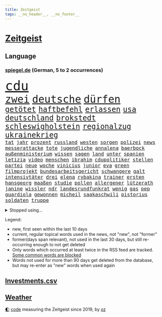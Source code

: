 ```yaml
---
title: Zeitgeist
tags: __no_header__, __no_footer__
---
```


# [Zeitgeist](https://oliz.io/zeitgeist/)

## Language

<h3><a href="https://www.spiegel.de" target="_blank">spiegel.de</a> (German, 5 to 2 occurrences)</h3>
<p style="font-family:monospace">
<span style="font-size:32pt"><a href="news_links.html#cdu" class="current">cdu</a></span>
<br>
<span style="font-size:25pt"><a href="news_links.html#zwei" class="current">zwei</a></span>
<span style="font-size:25pt"><a href="news_links.html#deutsche" class="current">deutsche</a></span>
<span style="font-size:25pt"><a href="news_links.html#dürfen" class="current">dürfen</a></span>
<br>
<span style="font-size:18pt"><a href="news_links.html#getötet" class="current">getötet</a></span>
<span style="font-size:18pt"><a href="news_links.html#haftbefehl" class="current">haftbefehl</a></span>
<span style="font-size:18pt"><a href="news_links.html#erlassen" class="current">erlassen</a></span>
<span style="font-size:18pt"><a href="news_links.html#usa" class="current">usa</a></span>
<span style="font-size:18pt"><a href="news_links.html#deutschland" class="current">deutschland</a></span>
<span style="font-size:18pt"><a href="news_links.html#brokstedt" class="new">brokstedt</a></span>
<span style="font-size:18pt"><a href="news_links.html#schleswigholstein" class="current">schleswigholstein</a></span>
<span style="font-size:18pt"><a href="news_links.html#regionalzug" class="current">regionalzug</a></span>
<span style="font-size:18pt"><a href="news_links.html#ukrainekrieg" class="current">ukrainekrieg</a></span>
<br>
<span style="font-size:12pt"><a href="news_links.html#tat" class="current">tat</a></span>
<span style="font-size:12pt"><a href="news_links.html#jahr" class="current">jahr</a></span>
<span style="font-size:12pt"><a href="news_links.html#prozent" class="current">prozent</a></span>
<span style="font-size:12pt"><a href="news_links.html#russland" class="current">russland</a></span>
<span style="font-size:12pt"><a href="news_links.html#westen" class="current">westen</a></span>
<span style="font-size:12pt"><a href="news_links.html#sorgen" class="current">sorgen</a></span>
<span style="font-size:12pt"><a href="news_links.html#polizei" class="current">polizei</a></span>
<span style="font-size:12pt"><a href="news_links.html#news" class="current">news</a></span>
<span style="font-size:12pt"><a href="news_links.html#messerattacke" class="current">messerattacke</a></span>
<span style="font-size:12pt"><a href="news_links.html#tote" class="current">tote</a></span>
<span style="font-size:12pt"><a href="news_links.html#jugendliche" class="current">jugendliche</a></span>
<span style="font-size:12pt"><a href="news_links.html#annalena" class="current">annalena</a></span>
<span style="font-size:12pt"><a href="news_links.html#baerbock" class="current">baerbock</a></span>
<span style="font-size:12pt"><a href="news_links.html#außenministerium" class="current">außenministerium</a></span>
<span style="font-size:12pt"><a href="news_links.html#wissen" class="current">wissen</a></span>
<span style="font-size:12pt"><a href="news_links.html#sagen" class="current">sagen</a></span>
<span style="font-size:12pt"><a href="news_links.html#land" class="current">land</a></span>
<span style="font-size:12pt"><a href="news_links.html#unter" class="current">unter</a></span>
<span style="font-size:12pt"><a href="news_links.html#spanien" class="current">spanien</a></span>
<span style="font-size:12pt"><a href="news_links.html#letizia" class="new">letizia</a></span>
<span style="font-size:12pt"><a href="news_links.html#video" class="current">video</a></span>
<span style="font-size:12pt"><a href="news_links.html#menschen" class="current">menschen</a></span>
<span style="font-size:12pt"><a href="news_links.html#ibrahim" class="new">ibrahim</a></span>
<span style="font-size:12pt"><a href="news_links.html#cdupolitiker" class="current">cdupolitiker</a></span>
<span style="font-size:12pt"><a href="news_links.html#stellen" class="current">stellen</a></span>
<span style="font-size:12pt"><a href="news_links.html#partei" class="current">partei</a></span>
<span style="font-size:12pt"><a href="news_links.html#neue" class="current">neue</a></span>
<span style="font-size:12pt"><a href="news_links.html#woche" class="current">woche</a></span>
<span style="font-size:12pt"><a href="news_links.html#vinicius" class="new">vinicius</a></span>
<span style="font-size:12pt"><a href="news_links.html#junior" class="new">junior</a></span>
<span style="font-size:12pt"><a href="news_links.html#eva" class="current">eva</a></span>
<span style="font-size:12pt"><a href="news_links.html#green" class="new">green</a></span>
<span style="font-size:12pt"><a href="news_links.html#filmprojekt" class="new">filmprojekt</a></span>
<span style="font-size:12pt"><a href="news_links.html#bundesarbeitsgericht" class="current">bundesarbeitsgericht</a></span>
<span style="font-size:12pt"><a href="news_links.html#schwangere" class="current">schwangere</a></span>
<span style="font-size:12pt"><a href="news_links.html#galt" class="current">galt</a></span>
<span style="font-size:12pt"><a href="news_links.html#intensivtäter" class="new">intensivtäter</a></span>
<span style="font-size:12pt"><a href="news_links.html#drei" class="current">drei</a></span>
<span style="font-size:12pt"><a href="news_links.html#elena" class="current">elena</a></span>
<span style="font-size:12pt"><a href="news_links.html#rybakina" class="new">rybakina</a></span>
<span style="font-size:12pt"><a href="news_links.html#trainer" class="current">trainer</a></span>
<span style="font-size:12pt"><a href="news_links.html#ersten" class="current">ersten</a></span>
<span style="font-size:12pt"><a href="news_links.html#hansgeorg" class="new">hansgeorg</a></span>
<span style="font-size:12pt"><a href="news_links.html#maaßen" class="new">maaßen</a></span>
<span style="font-size:12pt"><a href="news_links.html#studie" class="current">studie</a></span>
<span style="font-size:12pt"><a href="news_links.html#pollen" class="new">pollen</a></span>
<span style="font-size:12pt"><a href="news_links.html#allergener" class="new">allergener</a></span>
<span style="font-size:12pt"><a href="news_links.html#lützerath" class="current">lützerath</a></span>
<span style="font-size:12pt"><a href="news_links.html#janine" class="new">janine</a></span>
<span style="font-size:12pt"><a href="news_links.html#wissler" class="new">wissler</a></span>
<span style="font-size:12pt"><a href="news_links.html#ndr" class="current">ndr</a></span>
<span style="font-size:12pt"><a href="news_links.html#landesrundfunkrat" class="new">landesrundfunkrat</a></span>
<span style="font-size:12pt"><a href="news_links.html#wenig" class="current">wenig</a></span>
<span style="font-size:12pt"><a href="news_links.html#gas" class="current">gas</a></span>
<span style="font-size:12pt"><a href="news_links.html#pep" class="current">pep</a></span>
<span style="font-size:12pt"><a href="news_links.html#guardiola" class="current">guardiola</a></span>
<span style="font-size:12pt"><a href="news_links.html#gewonnen" class="current">gewonnen</a></span>
<span style="font-size:12pt"><a href="news_links.html#micheil" class="new">micheil</a></span>
<span style="font-size:12pt"><a href="news_links.html#saakaschwili" class="new">saakaschwili</a></span>
<span style="font-size:12pt"><a href="news_links.html#pistorius" class="new">pistorius</a></span>
<span style="font-size:12pt"><a href="news_links.html#soldaten" class="current">soldaten</a></span>
<span style="font-size:12pt"><a href="news_links.html#truppe" class="current">truppe</a></span>
</p>
<details>
<summary>Stopped using...</summary>
<p class="former" style="font-size:12pt">
klimawandels(826) appelliert(825) aufgefordert(825) befinden(825) bücher(825) fischer(825) mithilfe(825) toni(825) covid19(824) senat(824) angebliche(823) arm(823) beschreibt(823) figur(823) fünfte(823) infiziert(823) kurs(823) nachwuchs(823) neuinfektionen(823) vermutlich(823) anstieg(822) beschwerde(822) fotos(822) gründer(822) is(822) lewandowski(822) you(822) beachten(821) einiges(821) golf(821) max(821) mordes(821) möglicher(821) senken(821) beobachtet(820) botschaften(820) kassiert(820) mannes(820) mediziner(820) reiche(820) verlängerung(820) verschwunden(820) einwohner(819) halle(819) historiker(819) private(819) razzia(819) spaniens(819) unterschiedlich(819) asche(818) büros(818) geeinigt(818) herzogin(818) niederländische(818) willen(818) zugunsten(818) aktien(817) armut(817) impfung(817) islamischer(817) kapitol(817) münchner(817) nigeria(817) spanischen(817) unmut(817) begründung(816) endet(816) geburt(816) größter(816) kultur(816) minderheit(816) schmidt(816) st(816) trainieren(816) veröffentlichte(816) vorliegt(816) befreien(815) einstellen(815) flick(815) google(815) hansi(815) hund(815) kretschmer(815) miteinander(815) nationalmannschaft(815) polizeieinsatz(815) stich(815) szenen(815) wälder(815) überlebte(815) 33(814) bundesweite(814) fällen(814) institut(814) markt(814) ungarn(814) zahlung(814) anbieter(813) anlass(813) befreit(813) förderung(813) lehnen(813) sperrt(813) verbindet(813) versteckt(813) mancherorts(812) wende(812) 600(811) bewährungsstrafe(811) dramatisch(811) reiste(811) getrennt(810) wirken(810) wähler(810) aufgegeben(809) ausmaß(809) journalistin(809) netzwerk(809) spekuliert(809) schnitt(808) anzeichen(807) endspiel(807) lkw(807) triumph(807) mehrerer(805) option(805) berühmten(804) abgebrochen(803) kate(803) schnellen(803) beschlagnahmt(802) lieferten(802) richard(802) spektakuläre(802) mission(801) drittel(799) holocaust(799) pkw(798) eingeleitet(797) gesichert(797) landete(797) telefon(797) vorteile(797) äußerte(797) laufenden(796) treiben(796) em(794) informiert(794) aussehen(793) händler(793) vermisste(791) karten(789) papier(788) einblick(787) schaut(780) entbrannt(771) verdoppelt(771) daheim(764) strukturen(761) tolle(755) marine(754) ausweg(745) auslieferung(735) mangelnde(735) kuba(728) höheres(715) fuhren(702) vormarsch(695) zusammenbruch(678) 4000(676) günstig(676) 250(634) regierungskoalition(596) 38(594) durchbruch(591) lehren(576) court(575) supreme(575) flohen(574) traditionelle(563) getrieben(554) bundesanwaltschaft(550) britisches(546) verbunden(545) warnungen(544) zugestimmt(541) rechtens(540) emiraten(532) inszenieren(526) fluten(524) polnischen(521) topmanager(520) immobilienmarkt(517) schwarz(512) erkrankte(503) gerissen(499) stehlen(498) machtübernahme(497) heiße(496) realität(496) wahrscheinlicher(495) ausfälle(490) harris(490) händen(489) 73(487) illegaler(484) überraschende(483) fifa(481) diebe(480) kalten(478) schnelles(476) boss(474) konflikts(465) straftaten(464) worum(464) einigt(463) großbank(463) militärmanöver(463) floyd(462) abkommen(453) eingeführt(453) gedrängt(447) zentralen(446) stern(445) aktivitäten(442) 74(438) schuldenbremse(437) menschlichkeit(436) bedrängt(435) umsetzung(435) bas(431) bärbel(431) oberlandesgericht(429) roth(427) fußballs(419) 77(412) beteiligte(402) einziger(401) guterres(400) motive(397) nordirak(395) wmteilnahme(395) küche(385) einzig(382) oscars(378) beziehen(372) systematisch(369) ansprüche(368) getreten(368) traurige(368) landsmann(366) lebenshaltungskosten(366) ring(366) überwachung(363) hartes(359) trockenheit(359) meere(358) spektakel(358) spielern(358) geplatzt(357) bonn(355) entlastungen(355) euch(354) pekings(348) geiselnahme(340) justizministerium(337) 49(335) stuttgarter(334) fisch(332) gymnasium(331) mut(331) berlusconi(330) brüder(330) silvio(330) hut(329) solo(329) betreibt(327) gekämpft(327) asylsuchende(325) gestrandet(324) runter(323) schätzt(323) abgeschafft(322) vögel(322) kylian(321) mbappé(321) rekonstruktion(320) klug(319) zugesagt(317) vorab(310) gefolgt(309) sklaverei(309) ausstattung(305) litt(303) schneidet(303) sekretärin(301) starkregen(301) kleben(300) lebe(300) bomben(298) kriegsverbrechen(297) empfang(296) schmerzen(296) verliehen(296) eingetroffen(295) jochen(295) mariupol(295) gefangenschaft(294) moral(293) drücken(291) herzen(291) sexismus(288) cherson(287) sozial(286) dylan(284) karim(284) begrenzt(283) fußballerinnen(279) wiederaufbau(279) lohn(277) angestellte(276) herrschte(275) auslöser(273) humor(273) elend(270) nationalteam(270) besseres(267) fußballweltmeisterschaft(267) registrierte(267) entsprechend(266) my(266) notfall(266) fernen(265) woods(265) jamal(263) benzema(262) hängengeblieben(261) traditionen(261) bauteile(259) rechenschaft(259) verwechslung(257) belegschaft(256) jesus(256) bodo(251) dahin(251) enkel(251) würdigung(251) erstattet(250) blockierte(249) eingeschläfert(249) gäbe(249) ärztinnen(248) verschwanden(247) verhängnis(246) aufeinander(244) lustig(244) zusehends(243) beckmann(242) 84(241) verdrängen(240) jubel(239) appellieren(238) erfurt(238) frontex(237) befugnisse(235) birgt(234) klimakatastrophe(231) verlaufen(231) budapest(226) krimi(224) liv(224) empfehlungen(222) gestürmt(222) save(219) afghanische(218) weltfußballer(218) verheerend(217) feldmann(216) 180(215) elfmeterschießen(214) nerv(214) ryanair(213) ramelow(212) einzudämmen(211) georgia(211) uvalde(211) dialog(209) geschäftsmodell(209) betreuung(207) mitgeteilt(207) angehörigen(206) knapper(204) gouverneurin(202) turbulenzen(201) bahnsteig(198) 97(197) stille(197) süddeutschland(197) reinhold(196) stilhighlights(196) thüringens(196) heim(195) zeige(194) brad(193) geste(193) mitgenommen(193) pitt(193) sicheren(192) tanz(192) bundes(189) klarheit(189) uneins(189) ursprung(189) fünfmal(188) großeltern(186) bleibe(185) helmut(185) ratschläge(185) weile(184) artemis(182) berlinneukölln(182) erdbeben(182) gassparen(182) warnten(182) erich(181) italiener(180) wiedersehen(180) wortwahl(179) aufgaben(177) fläche(177) rätselhaft(177) trägerrakete(177) gestrandete(176) gruß(176) halbjahr(176) trendwende(175) abgebrannt(174) abschlusserklärung(174) klagten(174) schottlands(174) urlauber(174) staatshilfe(171) 1979(165) linien(165) stationiert(165) heizkosten(164) mangellage(164) niedrigeren(164) zwölfjährigen(164) lokalen(163) vorlage(163) gefängnissen(162) gewährleisten(162) staatsschutz(161) children(160) 8000(159) erhielten(159) erzählung(158) unbeliebt(158) vorstellbar(158) wagnersöldner(158) bundestagspräsidentin(156) heizung(156) spiegelreporterin(156) eingekesselt(155) hagen(154) positioniert(153) ermutigt(151) ausschließen(150) führten(150) parken(150) sperren(150) vogelgrippe(149) weltgrößten(149) manipulation(148) privates(148) giorgia(147) krankenhauses(147) krankenhausgesellschaft(147) meloni(147) einhaltung(146) extremisten(145) komplikationen(145) beseitigt(144) armeen(143) flugbahn(143) krisenzeiten(143) schreitet(143) jährliches(142) flüssen(141) fußballprofis(141) musiala(141) programmiert(141) stromausfälle(141) gebot(140) zugesprochen(140) erspart(138) bestes(137) buchstäblich(137) mehrfache(137) franz(136) verdichten(136) aufsicht(135) zugrunde(135) späte(134) überraschen(134) bedauert(133) frieren(133) gräbt(133) fatales(132) gebissen(132) kreuzfeuer(132) serienmörder(132) strenger(132) beschlagnahmten(131) fische(130) princess(130) toronto(130) wahlbeobachter(130) antisemitisch(128) extrainer(128) rekordzahl(128) spionage(128) bussen(127) gerechtfertigt(127) 00(125) prognostiziert(125) zurückkehren(125) proben(124) rihanna(124) rutschen(124) bundeswirtschaftsministerium(123) übersehen(123) 69jährige(122) brummt(122) kita(122) engen(121) täterin(121) verkehrschaos(121) gaspreisdeckel(120) planet(120) wüste(119) milliardenkosten(118) skigebiete(118) veranstaltungen(118) johan(115) kontroverse(115) pubs(115) 84jährige(114) schoigu(114) toren(114) bangkok(113) indianapolis(113) überfischung(113) nationalgarde(112) reformer(112) wahnvorstellungen(112) aufholjagd(111) herzog(111) klartext(111) mahnte(111) reparatur(111) überqueren(111) angesehen(109) besuchten(109) nutzern(109) raumfahrt(109) sensible(109) argentiniens(106) lagarde(106) vegane(106) lissabon(105) winzigen(105) fußballnationalspieler(104) gasimporteur(104) wasserversorgung(104) aussortiert(103) hergestellt(103) nationaltrainer(103) unternehmensberatung(103) gerichtet(102) monarch(102) reihenweise(102) zimmer(102) arzneimittel(101) fahrerflucht(101) freistellung(101) schwächt(101) durchgesetzt(100) fußballfans(100) luftabwehrsystem(100) überraschenden(100) betrag(99) blond(99) verkneifen(99) beförderung(98) konterfei(98) rekordhalter(98) verkehrsbetriebe(98) autors(97) fachverbände(97) masterplan(97) verstaatlicht(97) winkel(97) buhlen(96) gemäßigt(96) hall(96) houston(96) postet(96) vernunft(96) erschöpft(95) praktiken(95) bestrafung(93) insight(93) methoden(93) gefecht(92) reynolds(92) denke(91) gruppensieger(91) urteilt(91) zielt(91) kurdische(90) mediatorin(90) ukrainefeldzug(90) 60jähriger(89) geschenke(89) khameneis(89) knietief(89) landgerichts(89) smartwatch(89) unsozialen(89) versorgungssicherheit(89) ersparen(88) kocht(88) raketentests(88) straucheln(88) 1959(87) ausrichter(87) björk(87) günstigere(87) organisierter(87) schenken(87) anwohnerparken(86) aquarium(86) arbeitsagentur(86) bundesnachrichtendienst(86) faktisch(86) innere(86) notizen(86) schauplatz(86) schmuckstücke(86) 23jährige(85) coronaisolationspflicht(85) eingriffe(85) friedlichen(85) gasmarkt(85) ignoriert(85) kubaner(85) wumms(85) horn(84) karriereberaterin(84) pfundnoten(84) schusswaffenangriff(84) weltbank(84) abgeordnetenhaus(83) kern(83) koblenz(83) kriegsangst(83) out(83) traditionell(83) englischer(82) gruppenspiel(82) korruptionsvorwürfen(82) lamborghini(82) martínez(82) wohlbefinden(82) anerkennung(81) datenanalyse(81) ecken(81) menschenrechtsaktivisten(81) schweben(81) überbringen(81) anerkannt(80) auskurieren(80) bruce(80) lawine(80) lawinenabgang(80) professoren(80) revolutionsführer(80) willis(80) bonbons(79) ernennt(79) fraktionschef(79) glänzt(79) karagiannidis(79) zucker(79) bndmann(78) deckel(78) drehbücher(78) erklärungen(78) klimazielen(78) leinwand(78) mats(78) parat(78) rapsuperstar(78) schenkt(78) alleiniger(77) betrugsvorwürfe(77) dance(77) golflegende(77) grunde(77) komponiert(77) polizeitaucher(77) solarmodule(77) taucher(77) uniprofessor(77) verärgern(77) wartezeit(77) alice(76) beschäftigung(76) satelliten(76) südlichen(76) terra(76) verankert(76) abgebildet(75) schwedisches(75) stockende(75) zentrales(75) cybermobbing(74) gekappt(74) infektionszahlen(74) passagieren(74) tottenham(74) wetterte(74) bedrohungen(73) influenza(73) kämpferin(73) larry(73) nordrheinwestfalens(73) veganen(73) wachsamkeit(73) 1966(72) 49euroticket(72) buchung(72) clans(72) geliebten(72) gesundheitssenatorin(72) leere(72) pgatour(72) raketenstarts(72) titanic(72) verhandlungsbereit(72) übersteigen(72) blank(71) klimaminister(71) schulterschluss(71) unterstützende(71) diktatoren(70) intensivmediziner(70) polarisiert(70) schufa(70) sämtliche(70) craig(69) geebnet(69) kroos(69) rekordpreis(69) säge(69) teilgeständnis(69) angelegt(68) bekennen(68) eindrücken(68) grenzschutzagentur(68) nachtzug(68) personennahverkehr(68) hotspur(67) legitim(67) wiederholung(67) eigens(66) euaußengrenzen(66) gaseinkauf(66) geheimhaltung(66) investments(66) musikerinnen(66) sibirien(66) sowohl(66) wertvolle(66) 124(65) begehrt(65) entlastungspakete(65) forest(65) nottingham(65) wechselhaft(65) weitem(65) daum(64) hab(64) krebsvorsorge(64) packendsten(64) täglicher(64) versichert(64) vorgezogene(64) aneinander(63) familienministerin(63) ifw(63) kilometerlange(63) paus(63) spiegelkolumnist(63) vorstände(63) egoismus(62) fußballderby(62) kürzester(62) midterms(62) queer(62) schlage(62) spinat(62) wettbewerbsfähiger(62) boulevardzeitung(61) erreger(61) kreisen(61) schlusslicht(61) wärmestube(61) ceo(60) inkompetenz(60) kontaktabbruch(60) maler(60) zentralafrikanischen(60) zuschauen(60) abgeführt(59) sportvereine(59) tarnung(59) dita(58) erkältungswelle(58) feuerte(58) klebte(58) kpführung(58) stalingrad(58) therapeut(58) verteidigungslinie(58) vervielfacht(58) weidel(58) ausbrüchen(57) millionenwert(57) spektakulärsten(56) unterstützte(56) äußerten(56) credit(55) luftabwehrsysteme(55) male(55) suisse(55) anlaufen(54) journalistenverband(54) allermeisten(53) betten(53) nullcovidstrategie(53) überweisen(53) exklave(52) jusos(52) nonnen(52) parteinachwuchs(52) unbearbeitete(52) 500000(51) geheim(51) kontraproduktiv(51) motivieren(51) prozesstag(51) rabbiner(51) raue(51) twitterchef(51) warmfront(51) bergleute(50) falschparker(50) geendet(50) iowa(50) selenska(50) vorteilsannahme(50) aktiviert(49) behinderung(49) carsharing(49) kari(49) kurztrip(49) lake(49) testet(49) achse(48) co₂speicher(48) erzeuger(48) gravierenden(48) ricky(48) straßenblockierer(48) unerlaubt(48) abwechslung(47) breisgau(47) erschöpfung(47) interkontinentalrakete(47) katars(47) klimas(47) marokkos(47) moore(47) noten(47) anschauen(46) gegenzusteuern(46) ohr(46) singt(46) virtuelle(46) fifapräsident(45) infantino(45) schmiedet(45) wissenschaftlichen(45) evangelische(44) gemütlich(44) hauptgründe(44) modelt(44) siegchancen(44) verbrenner(44) babybauch(43) evans(43) gewöhnen(43) pandemien(43) angestoßen(42) bildungschancen(42) geschnitten(42) linkedin(42) prophezeit(42) umgesiedelt(42) verbringt(42) aufheben(41) bewerben(41) feiertage(41) jüdischen(41) rätselhaften(41) verheizt(41) verwechselt(41) 68er(40) ausgetretene(40) beleuchten(40) brantner(40) chefposten(40) zerrieben(40) dan(39) euregeln(39) millionensumme(39) oman(39) rütteln(39) verschenken(39) autokennzeichen(38) carey(38) christmas(38) coronainfizierte(38) erdgasförderung(38) exemplare(38) mariah(38) verhafteten(38) want(38) werken(38) auslandsoscar(37) gastgeberland(37) kinderschutz(37) mahnen(37) sound(37) trete(37) verlorenen(37) vorfreude(37) weihnachtsbaum(37) geflügelpest(36) korrespondent(36) schneesturm(36) fabrice(35) ftxpleite(35) gianni(35) improvisierten(35) kamala(35) kane(35) pakistanischen(35) ausgabe(34) bahamas(34) ehrlich(34) feind(34) frittierfett(34) schneefälle(34) argentinier(33) diego(33) festlich(33) sowieso(33) wiederholen(33) fußballweltmeisterschaften(32) ghana(32) ghanas(32) mexikanischen(32) segeln(32) strafanzeige(32) ausgefallene(31) böden(31) falschfahrer(31) kollidierte(31) nutzerinnen(31) vernichten(31) brennendes(30) buenos(30) einigten(30) erdrutsch(30) gotteshaus(30) nationalspielern(30) skandalwm(30) symbolik(30) wmnews(30) wmspiel(30) abstellen(29) anreize(29) dauerhaftes(29) landeswahlleiter(29) leichenwagen(29) väter(29) wutausbruch(29) 1978(28) altnazi(28) desaströser(28) gymnasien(28) heiligabend(28) interessenvertretung(28) leeren(28) lockern(28) magenta(28) marineschiff(28) nannten(28) reinhardt(28) ecuador(27) hochemotional(27) lehnten(27) unsicherer(27) blutig(26) bomber(26) komplize(26) walisische(26) eugaspreisdeckel(25) ewige(25) fröhlich(25) gepostet(25) rebellin(25) vollen(25) weltfußball(25) basteln(24) bildungsminister(24) darm(24) charité(23) gebrauchte(23) hürde(23) intransparenz(23) klügsten(23) spielwaren(23) umziehen(23) verwendung(23) vorrundenaus(23) wiederhergestellt(23) firmenchef(22) getränke(22) gruppenzweiter(22) jitzchak(22) verschafft(22) weihnachtszeit(22) zähen(22) anpacken(21) artilleriemunition(21) ezbchefin(21) kieler(21) kinderärzte(21) klinsmann(21) spaniern(21) verschüttet(21) würstchen(21) erstmal(20) medienhaus(20) selfies(20) workation(20) 265(19) bedient(19) chancenaufenthaltsrecht(19) mckinsey(19) reichsbürgerrazzia(19) sat1(19) südostasiatischen(19) wmturnier(19) 1981(18) albiceleste(18) aufgelöst(18) preisbremsen(18) usabesuch(18) einwanderungsland(17) reale(17) rsviren(17) wunderbare(17) zukünftige(17) auflösung(16) beinbruch(16) digitales(16) preisobergrenze(16) rächt(16) bismarck(15) bismarckzimmer(15) castillo(15) erpressungsversuch(15) gouverneurswahl(15) kentucky(15) lizenz(15) nachgehen(15) nina(15) ordnen(15) republikanerin(15) sicherheitskonzept(15) ursachensuche(15) verkehrswege(15) vorrunde(15) wendung(15) 33jährigen(14) dortigen(14) grauen(14) ruprecht(14) sehnen(14) übertrifft(14) birgit(13) derartige(13) esperanza(13) höegh(13) malsackwinkemann(13) militärischer(13) satellit(13) schneit(13) suv(13) teslas(13) wmpokal(13) ahnte(12) drängte(12) eubeitritt(12) fragwürdiger(12) gewohnheiten(12) grob(12) minustemperaturen(12) perus(12) rechtsterroristen(12) reichsbürgerszene(12) twitterte(12) ungewollt(12) vergleichbar(12) volkshelden(12) weihnachtsgeschenke(12) asphalt(11) entsendet(11) eröffnen(11)
</p>
</details>
<p>Legend:
<ul>
<li><span class="new">new</span>, first seen within the last 10 days</li>
<li><span class="current">current</span>, regular topical words used in the news, not "new", not "former"</li>
<li><span class="former">former(days span relevant)</span>, not used in the last 30 days, but still re-occurring enough to not get deleted</li>
<li>Only words which occurred at least twice in the RSS feed are tracked. <a href="language/filters.py">Some common words are blocked</a></li>
<li>Words not used for more than 90 days get deleted from the database, but may re-enter as "new" words when used again</li>
</ul>
</p>

## [Investments](investments.html)[.csv](investments.csv)

## [Weather](weather.html)

<footer>
<a href="javascript:toggleTheme()" class="nav">🌓</a>
<a href="https://github.com/ooz/zeitgeist">code</a> measuring the Zeitgeist since 2019, by <a href="https://oliz.io">oz</a>
</footer>
